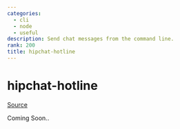 ```yaml
---
categories:
  - cli
  - node
  - useful
description: Send chat messages from the command line.
rank: 200
title: hipchat-hotline
---
```


# hipchat-hotline

[Source](https://github.com/jedcn/hipchat-hotline)

Coming Soon..
